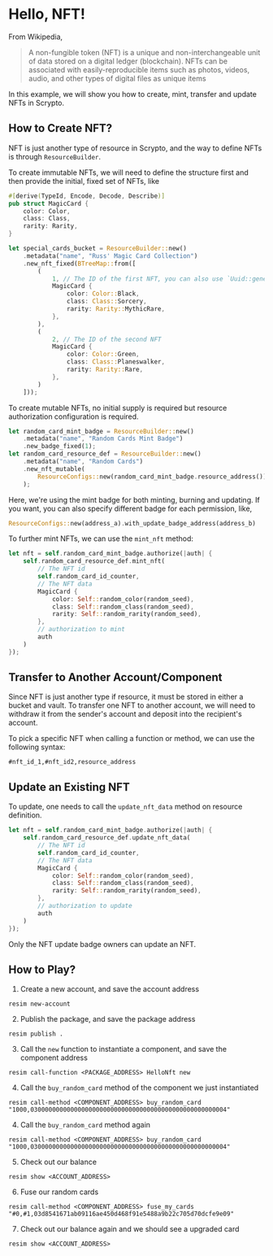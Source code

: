 # Hello, NFT!

From Wikipedia,

> A non-fungible token (NFT) is a unique and non-interchangeable unit of data stored on a digital ledger (blockchain). NFTs can be associated with easily-reproducible items such as photos, videos, audio, and other types of digital files as unique items

In this example, we will show you how to create, mint, transfer and update NFTs in Scrypto.

## How to Create NFT?

NFT is just another type of resource in Scrypto, and the way to define NFTs is through `ResourceBuilder`.

To create immutable NFTs, we will need to define the structure first and then provide the initial, fixed set of NFTs, like
```rust
#[derive(TypeId, Encode, Decode, Describe)]
pub struct MagicCard {
    color: Color,
    class: Class,
    rarity: Rarity,
}

let special_cards_bucket = ResourceBuilder::new()
    .metadata("name", "Russ' Magic Card Collection")
    .new_nft_fixed(BTreeMap::from([
        (
            1, // The ID of the first NFT, you can also use `Uuid::generate()` to create a random ID
            MagicCard {
                color: Color::Black,
                class: Class::Sorcery,
                rarity: Rarity::MythicRare,
            },
        ),
        (
            2, // The ID of the second NFT
            MagicCard {
                color: Color::Green,
                class: Class::Planeswalker,
                rarity: Rarity::Rare,
            },
        )
    ]));
```

To create mutable NFTs, no initial supply is required but resource authorization configuration is required.

```rust
let random_card_mint_badge = ResourceBuilder::new()
    .metadata("name", "Random Cards Mint Badge")
    .new_badge_fixed(1);
let random_card_resource_def = ResourceBuilder::new()
    .metadata("name", "Random Cards")
    .new_nft_mutable(
        ResourceConfigs::new(random_card_mint_badge.resource_address())
    );
```

Here, we're using the mint badge for both minting, burning and updating. If you want, you can also specify different badge for each permission, like,

```rust
ResourceConfigs::new(address_a).with_update_badge_address(address_b)
```

To further mint NFTs, we can use the `mint_nft` method:
```rust
let nft = self.random_card_mint_badge.authorize(|auth| {
    self.random_card_resource_def.mint_nft(
        // The NFT id
        self.random_card_id_counter,
        // The NFT data
        MagicCard { 
            color: Self::random_color(random_seed),
            class: Self::random_class(random_seed),
            rarity: Self::random_rarity(random_seed),
        },
        // authorization to mint
        auth
    )
});
```

## Transfer to Another Account/Component

Since NFT is just another type if resource, it must be stored in either a bucket and vault. To transfer one NFT to another account, we will need to withdraw it from the sender's account and deposit into the recipient's account.

To pick a specific NFT when calling a function or method, we can use the following syntax:

```
#nft_id_1,#nft_id2,resource_address
```

## Update an Existing NFT


To update, one needs to call the `update_nft_data` method on resource definition.

```rust
let nft = self.random_card_mint_badge.authorize(|auth| {
    self.random_card_resource_def.update_nft_data(
        // The NFT id
        self.random_card_id_counter,
        // The NFT data
        MagicCard { 
            color: Self::random_color(random_seed),
            class: Self::random_class(random_seed),
            rarity: Self::random_rarity(random_seed),
        },
        // authorization to update
        auth
    )
});
```

Only the NFT update badge owners can update an NFT. 

## How to Play?

1. Create a new account, and save the account address
```
resim new-account
```
2. Publish the package, and save the package address
```
resim publish .
```
3. Call the `new` function to instantiate a component, and save the component address
```
resim call-function <PACKAGE_ADDRESS> HelloNft new
```
4. Call the `buy_random_card` method of the component we just instantiated
```
resim call-method <COMPONENT_ADDRESS> buy_random_card "1000,030000000000000000000000000000000000000000000000000004"
```
4. Call the `buy_random_card` method again
```
resim call-method <COMPONENT_ADDRESS> buy_random_card "1000,030000000000000000000000000000000000000000000000000004"
```
5. Check out our balance
```
resim show <ACCOUNT_ADDRESS>
```
6. Fuse our random cards
```
resim call-method <COMPONENT_ADDRESS> fuse_my_cards "#0,#1,03d8541671ab09116ae450d468f91e5488a9b22c705d70dcfe9e09"
```
7. Check out our balance again and we should see a upgraded card
```
resim show <ACCOUNT_ADDRESS>
```